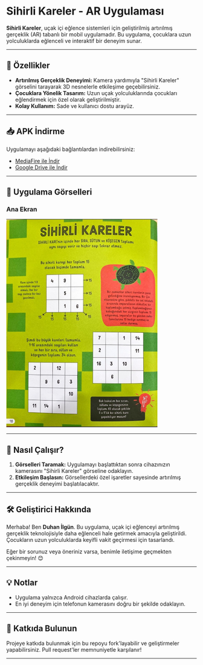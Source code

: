 # Sihirli Kareler - AR Uygulaması

**Sihirli Kareler**, uçak içi eğlence sistemleri için geliştirilmiş artırılmış gerçeklik (AR) tabanlı bir mobil uygulamadır. Bu uygulama, çocuklara uzun yolculuklarda eğlenceli ve interaktif bir deneyim sunar.

---

## 🚀 Özellikler

- **Artırılmış Gerçeklik Deneyimi:** Kamera yardımıyla "Sihirli Kareler" görselini tarayarak 3D nesnelerle etkileşime geçebilirsiniz.
- **Çocuklara Yönelik Tasarım:** Uzun uçak yolculuklarında çocukları eğlendirmek için özel olarak geliştirilmiştir.
- **Kolay Kullanım:** Sade ve kullanıcı dostu arayüz.

---

## 📥 APK İndirme

Uygulamayı aşağıdaki bağlantılardan indirebilirsiniz:

- [MediaFire ile İndir](https://www.mediafire.com/file/4wd5ba98yzts2qf/duhan5.apk/file)
- [Google Drive ile İndir](https://drive.google.com/file/d/1Qpo3JUW29pjwEloNpHgQUrA_ItEuAtfF/view?usp=drive_link)

---

## 📸 Uygulama Görselleri

### Ana Ekran
<img src="sihirlikarelerfotom.jpg" alt="Sihirli Kareler Görseli" width="400px">

---

## 📖 Nasıl Çalışır?

1. **Görselleri Taramak:** Uygulamayı başlattıktan sonra cihazınızın kamerasını "Sihirli Kareler" görseline odaklayın.
2. **Etkileşim Başlasın:** Görsellerdeki özel işaretler sayesinde artırılmış gerçeklik deneyimi başlatılacaktır.

---

## 🛠️ Geliştirici Hakkında

Merhaba! Ben **Duhan İlgün**. Bu uygulama, uçak içi eğlenceyi artırılmış gerçeklik teknolojisiyle daha eğlenceli hale getirmek amacıyla geliştirildi. Çocukların uzun yolculuklarda keyifli vakit geçirmesi için tasarlandı.

Eğer bir sorunuz veya öneriniz varsa, benimle iletişime geçmekten çekinmeyin! 😊

---

## 💡 Notlar

- Uygulama yalnızca Android cihazlarda çalışır.
- En iyi deneyim için telefonun kamerasını doğru bir şekilde odaklayın.

---

## 🌟 Katkıda Bulunun

Projeye katkıda bulunmak için bu repoyu fork'layabilir ve geliştirmeler yapabilirsiniz. Pull request'ler memnuniyetle karşılanır!

---
